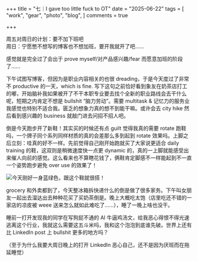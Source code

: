 +++
title = "七｜I gave too little fuck to OT"
date = "2025-06-22"
tags = [
    "work",
    "gear",
    "photo",
    "blog",
]
comments = true

+++

周五对周日的计划：要不加下班吧\
周日：宁愿憋不想写的博客也不想加班，要开我就开了吧……

感觉就是完全过了会出于 prove myself/对产品感兴趣/fear 而愿意加班的阶段了…… 

下午试图写博客，但因为是职业内容相关的也很 dreading，于是今天度过了非常不 productive 的一天，which is fine. 写下这句之前恰好看到象友在奶茶店打工的嘟，开始脑补我如果被开了不干本职专业要去找个全新的职业路线会去干什么呢，短期之内肯定不想是 bullshit “脑力劳动”。需要 multitask & 记忆力的服务业我感觉也特别不适合我。匮乏的想象力真的想不到能干嘛。或许会去 city hike 然后看到感兴趣的 business 就敲门进去问招不招人吧。

倒是今天跑步开了新鞋！其实买的时候还有点 guilt 觉得我真的需要 rotate 跑鞋吗，一个牌子同个系列同样材质的真的会差那么多到起到 rotate 效果吗。上脚之后立刻：哇真的好不一样。先前觉得自己刚开始跑就买了大家说更适合 daily training 的鞋，这双则是稍微速度快一点更 dynamic 的，真的一上脚就能感受出来催人向前的感觉。这么看来也不算瞎花钱了，俩鞋肯定脚感不一样能起到不一直一个姿势跑步避免 over use 的效果了！

![今天刚好一身蓝绿色，跟这个鞋就很搭！](https://media.douchi.space/douchi/media_attachments/files/114/728/689/323/159/802/original/10d22269c70fe613.jpg)

grocery 和外卖都到了，今天整冰箱拆快递什么的倒是做了很多家务。下午叫女朋友一起出去溜达出去种种花买了买奶茶倒是。晚上大概吃太饱（店里吃还不错的一家店的凉皮被 weee 送来怎么就如此难吃了……），睡了一晚上啥也没干。

睡前一打开发现我的同学在写狗屁不通的 AI 牛逼鸡汤文，给我恶心得恨不得光速逃离这个行业，我就这么需要这五斗米吗，我和这个泡泡到底谁先破。世界上还有比 LinkedIn post 上 bullshit 更多的地方吗？

（至于为什么我要大周日晚上的打开 LinkedIn 恶心自己，还不是因为厌班而在拖延睡觉）